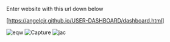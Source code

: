 
Enter website with this url down below 

[https://angelcjr.github.io/USER-DASHBOARD/dashboard.html]


![eqw](https://github.com/ANGELCJR/USER-DASHBOARD/assets/79959345/e57e877d-deb5-45f0-aca5-6d9c67e342cf)
![Capture](https://github.com/ANGELCJR/USER-DASHBOARD/assets/79959345/6947f80e-cbe5-4bec-b7bf-62a48ec084ff)
![jac](https://github.com/ANGELCJR/USER-DASHBOARD/assets/79959345/cf61ff32-9845-468f-9631-2c8c478cdfa5)
